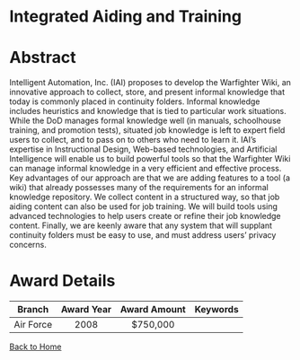 
Integrated Aiding and Training
==============================

# Abstract


Intelligent Automation, Inc. (IAI) proposes to develop the Warfighter Wiki, an innovative approach to collect, store, and present informal knowledge that today is commonly placed in continuity folders. Informal knowledge includes heuristics and knowledge that is tied to particular work situations. While the DoD manages formal knowledge well (in manuals, schoolhouse training, and promotion tests), situated job knowledge is left to expert field users to collect, and to pass on to others who need to learn it.  IAI’s expertise in Instructional Design, Web-based technologies, and Artificial Intelligence will enable us to build powerful tools so that the Warfighter Wiki can manage informal knowledge in a very efficient and effective process. Key advantages of our approach are that we are adding features to a tool (a wiki) that already possesses many of the requirements for an informal knowledge repository. We collect content in a structured way, so that job aiding content can also be used for job training. We will build tools using advanced technologies to help users create or refine their job knowledge content. Finally, we are keenly aware that any system that will supplant continuity folders must be easy to use, and must address users’ privacy concerns.  

# Award Details

|Branch|Award Year|Award Amount|Keywords|
| :---: | :---: | :---: | :---: |
|Air Force|2008|$750,000||
  
  


[Back to Home](https://github.com/chrischow/dod_sbir_awards/Reports/DJ/#1300)